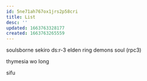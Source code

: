 ```yaml
---
id: 5ne71ah767ox1jrs2p58cri
title: List
desc: ''
updated: 1663763328177
created: 1663763265559
---
```


soulsborne
  sekiro
  ds:r-3
  elden ring
  demons soul (rpc3)

  thymesia
  wo long

  sifu